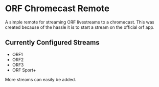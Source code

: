 # ORF Chromecast Remote
A simple remote for streaming ORF livestreams to a chromecast. This was created because of the hassle it is to start a stream on the official orf app.

## Currently Configured Streams
 * ORF1
 * ORF2
 * ORF3
 * ORF Sport+

 More streams can easily be added.
